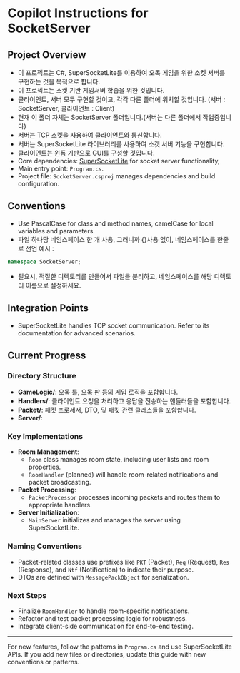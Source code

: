 # Copilot Instructions for SocketServer

## Project Overview
- 이 프로젝트는 C#, SuperSocketLite를 이용하여 오목 게임을 위한 소켓 서버를 구현하는 것을 목적으로 합니다.
- 이 프로젝트는 소켓 기반 게임서버 학습을 위한 것입니다.
- 클라이언트, 서버 모두 구현할 것이고, 각각 다른 폴더에 위치할 것입니다. (서버 : SocketServer, 클라이언트 : Client)
- 현재 이 폴더 자체는 SocketServer 폴더입니다.(서버는 다른 폴더에서 작업중입니다)
- 서버는 TCP 소켓을 사용하여 클라이언트와 통신합니다.
- 서버는 SuperSocketLite 라이브러리를 사용하여 소켓 서버 기능을 구현합니다.
- 클라이언트는 윈폼 기반으로 GUI를 구성할 것입니다. 
- Core dependencies: [SuperSocketLite](https://www.nuget.org/packages/SuperSocketLite) for socket server functionality,
- Main entry point: `Program.cs`.
- Project file: `SocketServer.csproj` manages dependencies and build configuration.

## Conventions
- Use PascalCase for class and method names, camelCase for local variables and parameters.
- 파일 하나당 네임스페이스 한 개 사용, 그러니까 {}사용 없이, 네임스페이스를 한줄로 선언
예시 : 
```csharp
namespace SocketServer;
``` 
- 필요시, 적절한 디렉토리를 만들어서 파일을 분리하고, 네임스페이스를 해당 디렉토리 이름으로 설정하세요.

## Integration Points
- SuperSocketLite handles TCP socket communication. Refer to its documentation for advanced scenarios.

## Current Progress

### Directory Structure
- **GameLogic/**: 오목 룰, 오목 판 등의 게임 로직을 포함합니다.
- **Handlers/**: 클라이언트 요청을 처리하고 응답을 전송하는 핸들러들을 포함합니다.
- **Packet/**: 패킷 프로세서, DTO, 및 패킷 관련 클래스들을 포함합니다.
- **Server/**: 

### Key Implementations
- **Room Management**:
  - `Room` class manages room state, including user lists and room properties.
  - `RoomHandler` (planned) will handle room-related notifications and packet broadcasting.
- **Packet Processing**:
  - `PacketProcessor` processes incoming packets and routes them to appropriate handlers.
- **Server Initialization**:
  - `MainServer` initializes and manages the server using SuperSocketLite.

### Naming Conventions
- Packet-related classes use prefixes like `PKT` (Packet), `Req` (Request), `Res` (Response), and `Ntf` (Notification) to indicate their purpose.
- DTOs are defined with `MessagePackObject` for serialization.

### Next Steps
- Finalize `RoomHandler` to handle room-specific notifications.
- Refactor and test packet processing logic for robustness.
- Integrate client-side communication for end-to-end testing.

---

For new features, follow the patterns in `Program.cs` and use SuperSocketLite APIs. If you add new files or directories, update this guide with new conventions or patterns.
